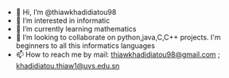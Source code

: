 - 👋 Hi, I’m @thiawkhadidiatou98
- 👀 I’m interested in informatic
- 🌱 I’m currently learning mathematics
- 💞️ I’m looking to collaborate on python,java,C,C++ projects. I'm beginners to all this informatics languages
- 📫 How to reach me by mail: thiawkhadidiatou98@gmail.com ; khadidiatou.thiaw1@uvs.edu.sn

<!---
thiawkhadidiatou98/thiawkhadidiatou98 is a ✨ special ✨ repository because its `README.md` (this file) appears on your GitHub profile.
You can click the Preview link to take a look at your changes.
--->
